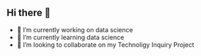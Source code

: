 ## Hi there 👋

- 🔭 I’m currently working on data science
- 🌱 I’m currently learning data science
- 👯 I’m looking to collaborate on my Technoligy Inquiry Project
